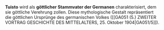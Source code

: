 
**Tuisto** wird als **göttlicher Stammvater der Germanen** charakterisiert, dem sie göttliche Verehrung zollen. Diese mythologische Gestalt repräsentiert die göttlichen Ursprünge des germanischen Volkes ([[GA051 (5.) ZWEITER VORTRAG GESCHICHTE DES MITTELALTERS, 25. Oktober 1904|GA051/5]]).
